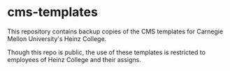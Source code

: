 cms-templates
=============
This repository contains backup copies of the CMS templates for Carnegie Mellon University's Heinz College. 

Though this repo is public, the use of these templates is restricted to employees of Heinz College and their assigns.
